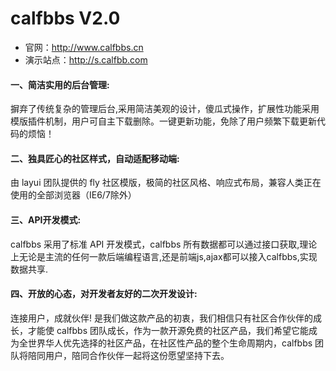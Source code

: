 # calfbbs V2.0

- 官网：http://www.calfbbs.cn
- 演示站点：http://s.calfbb.com

#### 一、简洁实用的后台管理:

摒弃了传统复杂的管理后台,采用简洁美观的设计，傻瓜式操作，扩展性功能采用模版插件机制，用户可自主下载删除。一键更新功能，免除了用户频繁下载更新代码的烦恼！

#### 二、独具匠心的社区样式，自动适配移动端:

由 layui 团队提供的 fly 社区模版，极简的社区风格、响应式布局，兼容人类正在使用的全部浏览器（IE6/7除外）

#### 三、API开发模式:

calfbbs 采用了标准 API 开发模式，calfbbs 所有数据都可以通过接口获取,理论上无论是主流的任何一款后端编程语言,还是前端js,ajax都可以接入calfbbs,实现数据共享.

#### 四、开放的心态，对开发者友好的二次开发设计:

连接用户，成就伙伴! 是我们做这款产品的初衷，我们相信只有社区合作伙伴的成长，才能使 calfbbs 团队成长，作为一款开源免费的社区产品，我们希望它能成为全世界华人优先选择的社区产品，在社区性产品的整个生命周期内，calfbbs 团队将陪同用户，陪同合作伙伴一起将这份愿望坚持下去。

